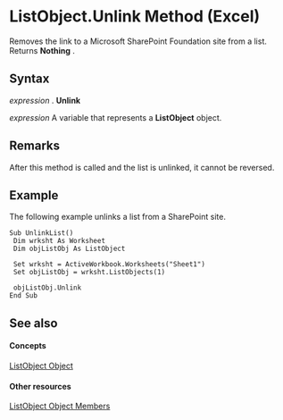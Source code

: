 
# ListObject.Unlink Method (Excel)

Removes the link to a Microsoft SharePoint Foundation site from a list. Returns  **Nothing** .


## Syntax

 _expression_ . **Unlink**

 _expression_ A variable that represents a **ListObject** object.


## Remarks

After this method is called and the list is unlinked, it cannot be reversed.


## Example

The following example unlinks a list from a SharePoint site.


```
Sub UnlinkList() 
 Dim wrksht As Worksheet 
 Dim objListObj As ListObject 
 
 Set wrksht = ActiveWorkbook.Worksheets("Sheet1") 
 Set objListObj = wrksht.ListObjects(1) 
 
 objListObj.Unlink 
End Sub
```


## See also


#### Concepts


[ListObject Object](46de6c4f-8ce0-0c7d-da59-6e52f5eab612.md)
#### Other resources


[ListObject Object Members](d34f895c-cf60-f644-866b-7b757716e7a6.md)
